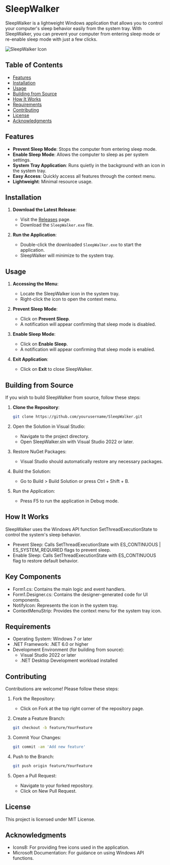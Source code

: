 # SleepWalker

SleepWalker is a lightweight Windows application that allows you to control your computer's sleep behavior easily from the system tray. With SleepWalker, you can prevent your computer from entering sleep mode or re-enable sleep mode with just a few clicks.

![SleepWalker Icon](https://github.com/Squid2112/SleepWalker/SleepWalker/Resources/SleepWalkerIco.ico)

## Table of Contents

- [Features](#features)
- [Installation](#installation)
- [Usage](#usage)
- [Building from Source](#building-from-source)
- [How It Works](#how-it-works)
- [Requirements](#requirements)
- [Contributing](#contributing)
- [License](#license)
- [Acknowledgments](#acknowledgments)

## Features

- **Prevent Sleep Mode**: Stops the computer from entering sleep mode.
- **Enable Sleep Mode**: Allows the computer to sleep as per system settings.
- **System Tray Application**: Runs quietly in the background with an icon in the system tray.
- **Easy Access**: Quickly access all features through the context menu.
- **Lightweight**: Minimal resource usage.

## Installation

1. **Download the Latest Release**:

   - Visit the [Releases](https://github.com/Squid2112/SleepWalker/releases) page.
   - Download the `SleepWalker.exe` file.

2. **Run the Application**:

   - Double-click the downloaded `SleepWalker.exe` to start the application.
   - SleepWalker will minimize to the system tray.

## Usage

1. **Accessing the Menu**:

   - Locate the SleepWalker icon in the system tray.
   - Right-click the icon to open the context menu.

2. **Prevent Sleep Mode**:

   - Click on **Prevent Sleep**.
   - A notification will appear confirming that sleep mode is disabled.

3. **Enable Sleep Mode**:

   - Click on **Enable Sleep**.
   - A notification will appear confirming that sleep mode is enabled.

4. **Exit Application**:

   - Click on **Exit** to close SleepWalker.

## Building from Source

If you wish to build SleepWalker from source, follow these steps:

1. **Clone the Repository**:

   ```bash
   git clone https://github.com/yourusername/SleepWalker.git
   ```

2. Open the Solution in Visual Studio:

   - Navigate to the project directory.
   - Open SleepWalker.sln with Visual Studio 2022 or later.

3. Restore NuGet Packages:

   - Visual Studio should automatically restore any necessary packages.

4. Build the Solution:

   - Go to Build > Build Solution or press Ctrl + Shift + B.

5. Run the Application:

   - Press F5 to run the application in Debug mode.
  

## How It Works

SleepWalker uses the Windows API function SetThreadExecutionState to control the system's sleep behavior.

   - Prevent Sleep: Calls SetThreadExecutionState with ES_CONTINUOUS | ES_SYSTEM_REQUIRED flags to prevent sleep.
   - Enable Sleep: Calls SetThreadExecutionState with ES_CONTINUOUS flag to restore default behavior.

## Key Components

   - Form1.cs: Contains the main logic and event handlers.
   - Form1.Designer.cs: Contains the designer-generated code for UI components.
   - NotifyIcon: Represents the icon in the system tray.
   - ContextMenuStrip: Provides the context menu for the system tray icon.

## Requirements

   - Operating System: Windows 7 or later
   - .NET Framework: .NET 6.0 or higher
   - Development Environment (for building from source):
      - Visual Studio 2022 or later
      - .NET Desktop Development workload installed

## Contributing

Contributions are welcome! Please follow these steps:

1. Fork the Repository:

   - Click on Fork at the top right corner of the repository page.

2. Create a Feature Branch:
   ```bash
   git checkout -b feature/YourFeature
   ```

3. Commit Your Changes:
   ```bash
   git commit -am 'Add new feature'
   ```

4. Push to the Branch:
   ```bash
   git push origin feature/YourFeature
   ```

5. Open a Pull Request:

   - Navigate to your forked repository.
   - Click on New Pull Request.

## License

This project is licensed under MIT License.

## Acknowledgments

   - Icons8: For providing free icons used in the application.
   - Microsoft Documentation: For guidance on using Windows API functions.
